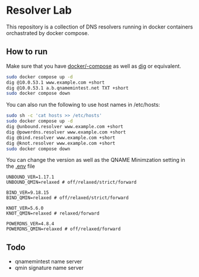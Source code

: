 # Resolver Lab

This repository is a collection of DNS resolvers running in docker containers
orchastrated by docker compose.

## How to run
Make sure that you have [docker/-compose](https://docs.docker.com/engine/install/) as well as [dig](https://linux.die.net/man/1/dig) or equivalent.
```sh
sudo docker compose up -d
dig @10.0.53.1 www.example.com +short
dig @10.0.53.1 a.b.qnamemintest.net TXT +short
sudo docker compose down
```

You can also run the following to use host names in /etc/hosts:
```sh
sudo sh -c 'cat hosts >> /etc/hosts'
sudo docker compose up -d
dig @unbound.resolver www.example.com +short
dig @powerdns.resolver www.example.com +short
dig @bind.resolver www.example.com +short
dig @knot.resolver www.example.com +short
sudo docker compose down
```

You can change the version as well as the QNAME Minimzation setting in the [.env](.env) file
```
UNBOUND_VER=1.17.1
UNBOUND_QMIN=relaxed # off/relaxed/strict/forward

BIND_VER=9.18.15
BIND_QMIN=relaxed # off/relaxed/strict/forward

KNOT_VER=5.6.0
KNOT_QMIN=relaxed # relaxed/forward

POWERDNS_VER=4.8.4
POWERDNS_QMIN=relaxed # off/relaxed/forward
```

## Todo
- qnamemintest name server
- qmin signature name server
